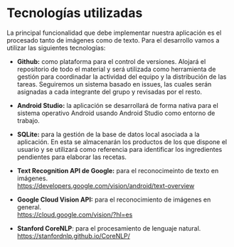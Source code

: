 # Tecnologías utilizadas

La principal funcionalidad que debe implementar nuestra aplicación es el procesado tanto de imágenes como de texto.
Para el desarrollo vamos a utilizar las siguientes tecnologías:

- **Github:** como plataforma para el control de versiones. Alojará el repositorio de todo el material y será utilizada como
  herramienta de gestión para coordinadar la actividad del equipo y la distribución de las tareas. Seguiremos un sistema basado
  en issues, las cuales serán asignadas a cada integrante del grupo y revisadas por el resto.
  
- **Android Studio:** la aplicación se desarrollará de forma nativa para el sistema operativo Android usando Android Studio
  como entorno de trabajo.

- **SQLite:** para la gestión de la base de datos local asociada a la aplicación. En esta se almacenarán los productos de los que
  dispone el usuario y se utilizará como referencia para identificar los ingredientes pendientes para elaborar las recetas.
  
- **Text Recognition API de Google:** para el reconocimeinto de texto en imágenes.<br/>
  https://developers.google.com/vision/android/text-overview

- **Google Cloud Vision API:** para el reconocimiento de imágenes en general.<br/>
  https://cloud.google.com/vision/?hl=es

- **Stanford CoreNLP**: para el procesamiento de lenguaje natural.<br/>
  https://stanfordnlp.github.io/CoreNLP/
